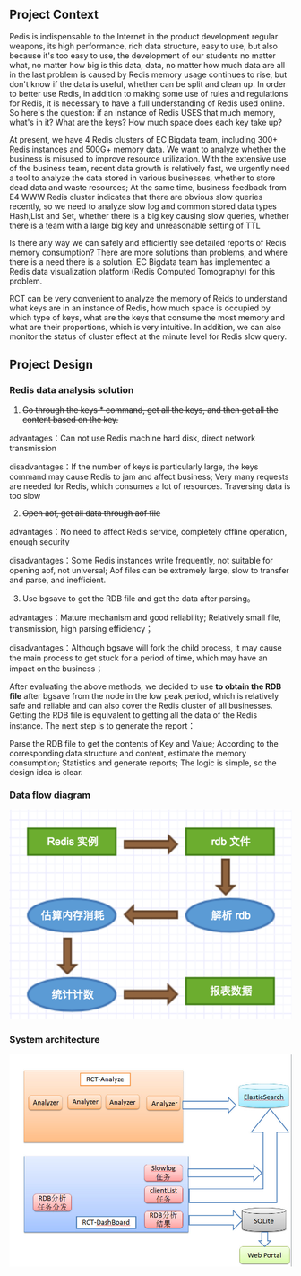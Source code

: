 ##  Project Context       
  Redis is indispensable to the Internet in the product development regular weapons, its high performance, rich data structure, easy to use, but also because it's too easy to use, the development of our students no matter what, no matter how big is this data, data, no matter how much data are all in the last problem is caused by Redis memory usage continues to rise, but don't know if the data is useful, whether can be split and clean up. In order to better use Redis, in addition to making some use of rules and regulations for Redis, it is necessary to have a full understanding of Redis used online. So here's the question: if an instance of Redis USES that much memory, what's in it? What are the keys? How much space does each key take up?

 At present, we have 4 Redis clusters of EC Bigdata team, including 300+ Redis instances and 500G+ memory data. We want to analyze whether the business is misused to improve resource utilization. With the extensive use of the business team, recent data growth is relatively fast, we urgently need a tool to analyze the data stored in various businesses, whether to store dead data and waste resources; At the same time, business feedback from E4 WWW Redis cluster indicates that there are obvious slow queries recently, so we need to analyze slow log and common stored data types Hash,List and Set, whether there is a big key causing slow queries, whether there is a team with a large big key and unreasonable setting of TTL

Is there any way we can safely and efficiently see detailed reports of Redis memory consumption? There are more solutions than problems, and where there is a need there is a solution. EC Bigdata team has implemented a Redis data visualization platform (Redis Computed Tomography) for this problem.

RCT can be very convenient to analyze the memory of Reids to understand what keys are in an instance of Redis, how much space is occupied by which type of keys, what are the keys that consume the most memory and what are their proportions, which is very intuitive. In addition, we can also monitor the status of cluster effect at the minute level for Redis slow query.

## Project Design
### Redis data analysis solution
1. ~~Go through the keys * command, get all the keys, and then get all the content based on the key.~~

advantages：Can not use Redis machine hard disk, direct network transmission

disadvantages：If the number of keys is particularly large, the keys command may cause Redis to jam and affect business; Very many requests are needed for Redis, which consumes a lot of resources. Traversing data is too slow

2. ~~Open aof, get all data through aof file~~

advantages：No need to affect Redis service, completely offline operation, enough security

disadvantages：Some Redis instances write frequently, not suitable for opening aof, not universal; Aof files can be extremely large, slow to transfer and parse, and inefficient.

3. Use bgsave to get the RDB file and get the data after parsing。

advantages：Mature mechanism and good reliability; Relatively small file, transmission, high parsing efficiency；

disadvantages：Although bgsave will fork the child process, it may cause the main process to get stuck for a period of time, which may have an impact on the business；

After evaluating the above methods, we decided to use **to obtain the RDB file** after bgsave from the node in the low peak period, which is relatively safe and reliable and can also cover the Redis cluster of all businesses. Getting the RDB file is equivalent to getting all the data of the Redis instance. The next step is to generate the report：

Parse the RDB file to get the contents of Key and Value; According to the corresponding data structure and content, estimate the memory consumption; Statistics and generate reports; The logic is simple, so the design idea is clear.
### Data flow diagram
![](./screenshots/数据流.png)
### System architecture
![](./screenshots/系统架构.jpg)